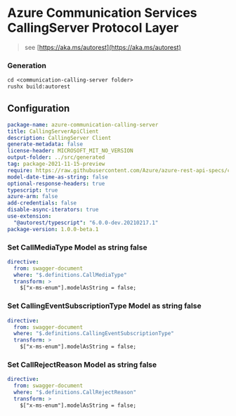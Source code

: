 # Azure Communication Services CallingServer Protocol Layer

> see [https://aka.ms/autorest](https://aka.ms/autorest)

### Generation

```ps
cd <communication-calling-server folder>
rushx build:autorest
```

## Configuration

```yaml
package-name: azure-communication-calling-server
title: CallingServerApiClient
description: CallingServer Client
generate-metadata: false
license-header: MICROSOFT_MIT_NO_VERSION
output-folder: ../src/generated
tag: package-2021-11-15-preview
require: https://raw.githubusercontent.com/Azure/azure-rest-api-specs/c2e5ae3e6d0bb5ea80493740de9d35c0ab1fe763/specification/communication/data-plane/CallingServer/readme.md
model-date-time-as-string: false
optional-response-headers: true
typescript: true
azure-arm: false
add-credentials: false
disable-async-iterators: true
use-extension:
  "@autorest/typescript": "6.0.0-dev.20210217.1"
package-version: 1.0.0-beta.1
```

### Set CallMediaType Model as string false

```yaml
directive:
  from: swagger-document
  where: "$.definitions.CallMediaType"
  transform: >
    $["x-ms-enum"].modelAsString = false;
```

### Set CallingEventSubscriptionType Model as string false

```yaml
directive:
  from: swagger-document
  where: "$.definitions.CallingEventSubscriptionType"
  transform: >
    $["x-ms-enum"].modelAsString = false;
```

### Set CallRejectReason Model as string false

```yaml
directive:
  from: swagger-document
  where: "$.definitions.CallRejectReason"
  transform: >
    $["x-ms-enum"].modelAsString = false;
```
